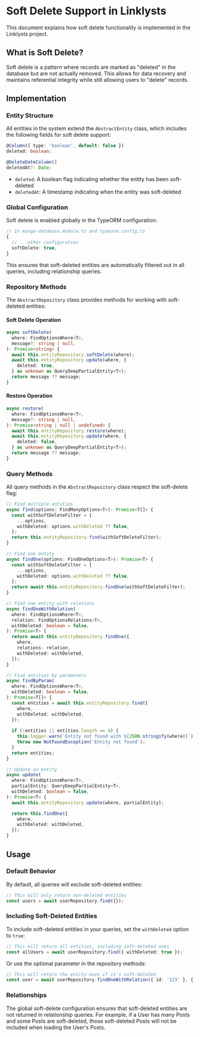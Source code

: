 # Soft Delete Support in Linklysts

This document explains how soft delete functionality is implemented in the Linklysts project.

## What is Soft Delete?

Soft delete is a pattern where records are marked as "deleted" in the database but are not actually removed. This allows for data recovery and maintains referential integrity while still allowing users to "delete" records.

## Implementation

### Entity Structure

All entities in the system extend the `AbstractEntity` class, which includes the following fields for soft delete support:

```typescript
@Column({ type: 'boolean', default: false })
deleted: boolean;

@DeleteDateColumn()
deletedAt?: Date;
```

- `deleted`: A boolean flag indicating whether the entity has been soft-deleted
- `deletedAt`: A timestamp indicating when the entity was soft-deleted

### Global Configuration

Soft delete is enabled globally in the TypeORM configuration:

```typescript
// In mongo-database.module.ts and typeorm.config.ts
{
  // ...other configuration
  softDelete: true,
}
```

This ensures that soft-deleted entities are automatically filtered out in all queries, including relationship queries.

### Repository Methods

The `AbstractRepository` class provides methods for working with soft-deleted entities:

#### Soft Delete Operation

```typescript
async softDelete(
  where: FindOptionsWhere<T>,
  message?: string | null,
): Promise<string> {
  await this.entityRepository.softDelete(where);
  await this.entityRepository.update(where, {
    deleted: true,
  } as unknown as QueryDeepPartialEntity<T>);
  return message ?? message;
}
```

#### Restore Operation

```typescript
async restore(
  where: FindOptionsWhere<T>,
  message?: string | null,
): Promise<string | null | undefined> {
  await this.entityRepository.restore(where);
  await this.entityRepository.update(where, {
    deleted: false,
  } as unknown as QueryDeepPartialEntity<T>);
  return message ?? message;
}
```

### Query Methods

All query methods in the `AbstractRepository` class respect the soft-delete flag:

```typescript
// Find multiple entities
async find(options: FindManyOptions<T>): Promise<T[]> {
  const withSoftDeleteFilter = {
    ...options,
    withDeleted: options.withDeleted ?? false,
  };
  return this.entityRepository.find(withSoftDeleteFilter);
}

// Find one entity
async findOne(options: FindOneOptions<T>): Promise<T> {
  const withSoftDeleteFilter = {
    ...options,
    withDeleted: options.withDeleted ?? false,
  };
  return await this.entityRepository.findOne(withSoftDeleteFilter);
}

// Find one entity with relations
async findOneWithRelation(
  where: FindOptionsWhere<T>,
  relation: FindOptionsRelations<T>,
  withDeleted: boolean = false,
): Promise<T> {
  return await this.entityRepository.findOne({ 
    where, 
    relations: relation,
    withDeleted: withDeleted,
  });
}

// Find entities by parameters
async findByParam(
  where: FindOptionsWhere<T>,
  withDeleted: boolean = false,
): Promise<T[]> {
  const entities = await this.entityRepository.find({ 
    where,
    withDeleted: withDeleted,
  });
  
  if (!entities || entities.length == 0) {
    this.logger.warn(`Entity not found with ${JSON.stringify(where)}`);
    throw new NotFoundException('Entity not found');
  }
  return entities;
}

// Update an entity
async update(
  where: FindOptionsWhere<T>,
  partialEntity: QueryDeepPartialEntity<T>,
  withDeleted: boolean = false,
): Promise<T> {
  await this.entityRepository.update(where, partialEntity);

  return this.findOne({ 
    where,
    withDeleted: withDeleted,
  });
}
```

## Usage

### Default Behavior

By default, all queries will exclude soft-deleted entities:

```typescript
// This will only return non-deleted entities
const users = await userRepository.find({});
```

### Including Soft-Deleted Entities

To include soft-deleted entities in your queries, set the `withDeleted` option to `true`:

```typescript
// This will return all entities, including soft-deleted ones
const allUsers = await userRepository.find({ withDeleted: true });
```

Or use the optional parameter in the repository methods:

```typescript
// This will return the entity even if it's soft-deleted
const user = await userRepository.findOneWithRelation({ id: '123' }, { profile: true }, true);
```

### Relationships

The global soft-delete configuration ensures that soft-deleted entities are not returned in relationship queries. For example, if a User has many Posts and some Posts are soft-deleted, those soft-deleted Posts will not be included when loading the User's Posts.